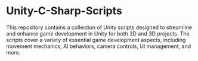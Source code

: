# Unity-C-Sharp-Scripts
This repository contains a collection of Unity scripts designed to streamline and enhance game development in Unity for both 2D and 3D projects. The scripts cover a variety of essential game development aspects, including movement mechanics, AI behaviors, camera controls, UI management, and more. 
